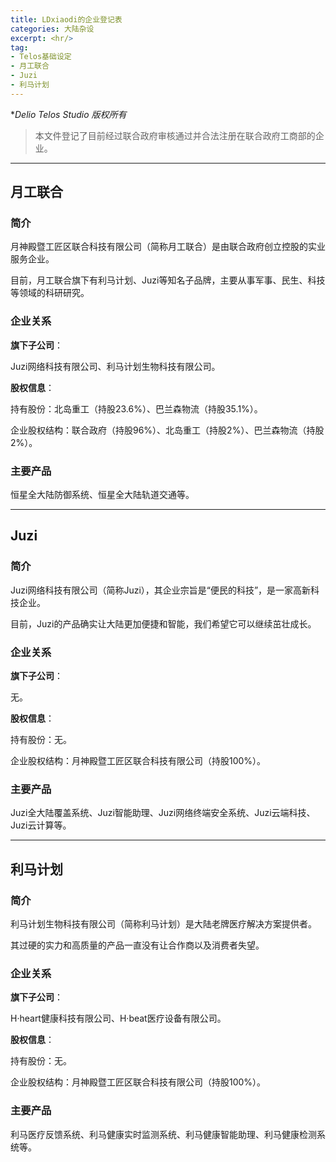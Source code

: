 ```yaml
---
title: LDxiaodi的企业登记表
categories: 大陆杂设
excerpt: <hr/>
tag:
- Telos基础设定
- 月工联合
- Juzi
- 利马计划
---
```


**Delio Telos Studio 版权所有*

> 本文件登记了目前经过联合政府审核通过并合法注册在联合政府工商部的企业。

------

## 月工联合

### 简介

月神殿暨工匠区联合科技有限公司（简称月工联合）是由联合政府创立控股的实业服务企业。

目前，月工联合旗下有利马计划、Juzi等知名子品牌，主要从事军事、民生、科技等领域的科研研究。

### 企业关系

**旗下子公司**：

Juzi网络科技有限公司、利马计划生物科技有限公司。

**股权信息**：

持有股份：北岛重工（持股23.6%）、巴兰森物流（持股35.1%）。

企业股权结构：联合政府（持股96%）、北岛重工（持股2%）、巴兰森物流（持股2%）。

### 主要产品

恒星全大陆防御系统、恒星全大陆轨道交通等。

------

## Juzi

### 简介

Juzi网络科技有限公司（简称Juzi），其企业宗旨是“便民的科技”，是一家高新科技企业。

目前，Juzi的产品确实让大陆更加便捷和智能，我们希望它可以继续茁壮成长。

### 企业关系

**旗下子公司**：

无。

**股权信息**：

持有股份：无。

企业股权结构：月神殿暨工匠区联合科技有限公司（持股100%）。

### 主要产品

Juzi全大陆覆盖系统、Juzi智能助理、Juzi网络终端安全系统、Juzi云端科技、Juzi云计算等。

------

## 利马计划

### 简介

利马计划生物科技有限公司（简称利马计划）是大陆老牌医疗解决方案提供者。

其过硬的实力和高质量的产品一直没有让合作商以及消费者失望。

### 企业关系

**旗下子公司**：

H·heart健康科技有限公司、H·beat医疗设备有限公司。

**股权信息**：

持有股份：无。

企业股权结构：月神殿暨工匠区联合科技有限公司（持股100%）。

### 主要产品

利马医疗反馈系统、利马健康实时监测系统、利马健康智能助理、利马健康检测系统等。
